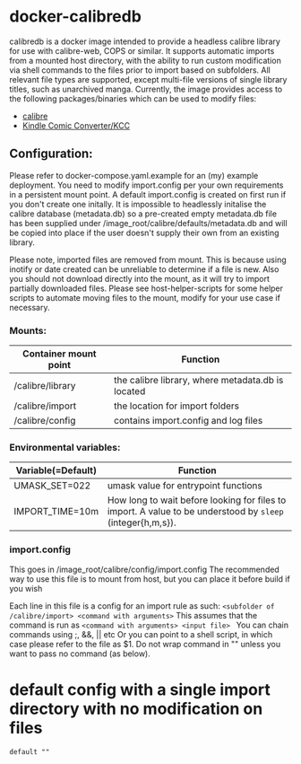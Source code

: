 # docker-calibredb
calibredb is a docker image intended to provide a headless calibre library for use with calibre-web, COPS or similar. It supports automatic imports from a mounted host directory, with the ability to run custom modification via shell commands to the files prior to import based on subfolders. All relevant file types are supported, except multi-file versions of single library titles, such as unarchived manga. Currently, the image provides access to the following packages/binaries which can be used to modify files:

- [calibre](https://manual.calibre-ebook.com/generated/en/cli-index.html)
- [Kindle Comic Converter/KCC](https://github.com/ciromattia/kcc)

## Configuration:
Please refer to docker-compose.yaml.example for an (my) example deployment. You need to modify import.config per your own requirements in a persistent mount point. A default import.config is created on first run if you don't create one initally. It is impossible to headlessly initalise the calibre database (metadata.db) so a pre-created empty metadata.db file has been supplied under /image_root/calibre/defaults/metadata.db and will be copied into place if the user doesn't supply their own from an existing library.

Please note, imported files are removed from mount. This is because using inotify or date created can be unreliable to determine if a file is new. Also you should not download directly into the mount, as it will try to import partially downloaded files. Please see host-helper-scripts for some helper scripts to automate moving files to the mount, modify for your use case if necessary. 

### Mounts: 

Container mount point | Function 
--- | --- 
/calibre/library | the calibre library, where metadata.db is located 
/calibre/import | the location for import folders 
/calibre/config | contains import.config and log files 
    
### Environmental variables: 

| Variable(=Default) | Function | 
| --- | --- |
| UMASK_SET=022 | umask value for entrypoint functions | 
| IMPORT_TIME=10m | How long to wait before looking for files to import. A value to be understood by `sleep` (integer{h,m,s}). |


### import.config
This goes in /image_root/calibre/config/import.config 
The recommended way to use this file is to mount from host, but you can place it before build if you wish

 Each line in this file is a config for an import rule as such:
       `<subfolder of /calibre/import> <command with arguments>`
This assumes that the command is run as `<command with arguments> <input file> `
You can chain commands using ;, &&, || etc
Or you can point to a shell script, in which case please refer to the file as $1.
Do not wrap command in "" unless you want to pass no command (as below).

# default config with a single import directory with no modification on files
` default "" `